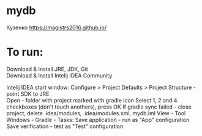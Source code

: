 ﻿# mydb
Кузенко 
https://magistrs2016.github.io/



# To run:
Download & Install JRE, JDK, Git  
Download & Install Intelij IDEA Community

  
Intelij IDEA start window: Configure > Project Defaults > Project Structure - point SDK to JRE  
Open - folder with project marked with gradle icon
Select 1, 2 and 4 checkboxes (don't touch anothers), press OK
If gradle sync failed - close project, delete .idea/modules, .idea/modules.xml, mydb.iml
View - Tool Windows - Gradle - Tasks:
  Save application - run as "App" configuration
  Save verification - test as "Test" configuration
